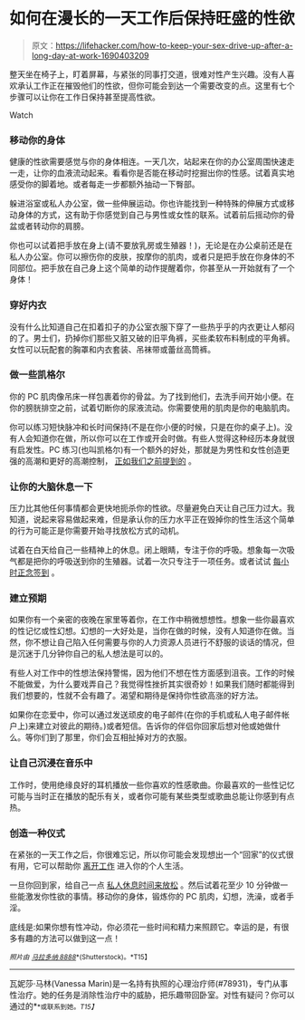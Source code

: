# 如何在漫长的一天工作后保持旺盛的性欲

> 原文：<https://lifehacker.com/how-to-keep-your-sex-drive-up-after-a-long-day-at-work-1690403209>

整天坐在椅子上，盯着屏幕，与紧张的同事打交道，很难对性产生兴趣。没有人喜欢承认工作正在摧毁他们的性欲，但你可能会到达一个需要改变的点。这里有七个步骤可以让你在工作日保持甚至提高性欲。

Watch

### 移动你的身体

健康的性欲需要感觉与你的身体相连。一天几次，站起来在你的办公室周围快速走一走，让你的血液流动起来。看看你是否能在移动时挖掘出你的性感。试着真实地感受你的脚着地。或者每走一步都额外抽动一下臀部。

躲进浴室或私人办公室，做一些伸展运动。你也许能找到一种特殊的伸展方式或移动身体的方式，这有助于你感觉到自己与男性或女性的联系。试着前后摇动你的骨盆或者转动你的肩膀。

你也可以试着把手放在身上(请不要放乳房或生殖器！)，无论是在办公桌前还是在私人办公室。你可以擦伤你的皮肤，按摩你的肌肉，或者只是把手放在你身体的不同部位。把手放在自己身上这个简单的动作提醒着你，你甚至从一开始就有了一个身体！

### 穿好内衣

没有什么比知道自己在扣着扣子的办公室衣服下穿了一些热乎乎的内衣更让人郁闷的了。男士们，扔掉你们那些又脏又破的旧平角裤，买些柔软布料制成的平角裤。女性可以玩配套的胸罩和内衣套装、吊袜带或蕾丝高筒裤。

### 做一些凯格尔

你的 PC 肌肉像吊床一样包裹着你的骨盆。为了找到他们，去洗手间开始小便。在你的膀胱排空之前，试着切断你的尿液流动。你需要使用的肌肉是你的电脑肌肉。

你可以练习短快脉冲和长时间保持(不是在你小便的时候，只是在你的桌子上)。没有人会知道你在做，所以你可以在工作或开会时做。有些人觉得这种经历本身就很有启发性。PC 练习(也叫凯格尔)有一个额外的好处，那就是为男性和女性创造更强的高潮和更好的高潮控制， [正如我们之前提到的](https://lifehacker.com/eight-s-exercises-to-boost-your-bedroom-strength-1689037807) 。

### 让你的大脑休息一下

压力比其他任何事情都会更快地扼杀你的性欲。尽量避免白天让自己压力过大。我知道，说起来容易做起来难，但是承认你的压力水平正在毁掉你的性生活这个简单的行为可能正是你需要开始寻找放松方式的动机。

试着在白天给自己一些精神上的休息。闭上眼睛，专注于你的呼吸。想象每一次吸气都是把你的呼吸送到你的生殖器。试着一次只专注于一项任务。或者试试 [每小时正念签到](https://lifehacker.com/increase-your-mindfulness-at-work-with-hourly-check-ins-5990338) 。

### 建立预期

如果你有一个亲密的夜晚在家里等着你，在工作中稍微想想性。想象一些你最喜欢的性记忆或性幻想。幻想的一大好处是，当你在做的时候，没有人知道你在做。当然，你不想让自己陷入任何需要与你的人力资源人员进行不舒服的谈话的情况，但是沉迷于几分钟你自己的私人想法是可以的。

有些人对工作中的性想法保持警惕，因为他们不想在性方面感到沮丧。工作的时候不能做爱，为什么要戏弄自己？我觉得性挫折其实很奇妙！如果我们随时都能得到我们想要的，性就不会有趣了。渴望和期待是保持你性欲高涨的好方法。

如果你在恋爱中，你可以通过发送顽皮的电子邮件(在你的手机或私人电子邮件帐户上)来建立对彼此的期待。)或者短信。告诉你的伴侣你回家后想对他或她做什么。等你们到了那里，你们会互相扯掉对方的衣服。

### 让自己沉浸在音乐中

工作时，使用绝缘良好的耳机播放一些你喜欢的性感歌曲。你最喜欢的一些性记忆可能与当时正在播放的配乐有关，或者你可能有某些类型或歌曲总能让你感到有点热。

### 创造一种仪式

在紧张的一天工作之后，你很难忘记，所以你可能会发现想出一个“回家”的仪式很有用，它可以帮助你 [离开工作](https://lifehacker.com/how-to-stop-working-and-go-home-at-night-5832503) 进入你的个人生活。

一旦你回到家，给自己一点 [私人休息时间来放松](https://lifehacker.com/how-to-maintain-your-sex-life-during-the-work-week-1560845054) 。然后试着花至少 10 分钟做一些能激发你性欲的事情。移动你的身体，锻炼你的 PC 肌肉，幻想，洗澡，或者手淫。

底线是:如果你想有性冲动，你必须花一些时间和精力来照顾它。幸运的是，有很多有趣的方法可以做到这一点！

<small>*照片由*</small> [<small>*马拉多纳 8888*</small>](http://www.shutterstock.com/pic-254012074/stock-photo-silhouette-lovely-romantic-couple-in-office-room-space-isolated-on-white-businesswoman-touch.html)<small>*(Shutterstock)。*T15】</small>

* * *

瓦妮莎·马林(Vanessa Marin)是一名持有执照的心理治疗师(#78931)，专门从事性治疗。她的任务是消除性治疗中的威胁，把乐趣带回卧室。对性有疑问？你可以通过的[<small></small>](mailto:Vanessa.Marin@Lifehacker.com)*<small>*或联系到她。*T15】</small>*